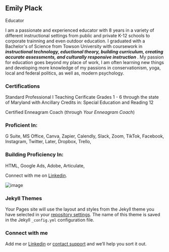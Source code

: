 <html>

<body>

<h2><span></span>Emily Plack</h2>
  <p>Educator</p>
</body>
</html>



I am a passionate and experienced educator with 8 years in a variety of different instructional settings from public and private K-12 schools to corporate trainning and even outdoor education. I graduated with a Bachelor's of Science from Towson University with coursework in <b> <i>instructional technology, eductional theory, building curriculum, creating accurate assessments, and culturally responsive instruction</i> </b>. My passion for education goes beyond my place of work, I am often learning new things and developing more knowledge of my passions in conservationism, yoga, local and federal politics, as well as, modern psychology. 

### Certifications

Standard Professional I Teaching Cerificate Grades 1 - 6 through the state of Maryland with Ancillary Credits in: Special
Education and Reading 12
 
 
Certified Enneagram Coach (through <i>Your Enneagram Coach</i>)

### Proficient In:

G Suite,
MS Office, 
Canva,
Zapier,
Calendly, 
Slack, 
Zoom, 
TikTok, 
Facebook, 
Instagram, 
Twitter, 
Later, 
Dropbox, 
Trello, 






### Building Proficiency In:

HTML,
Google Ads, 
Adobe, 
Articulate, 



Connect with me on [Linkedin](https://www.linkedin.com/in/emily-plack-68698a90).


![image](https://user-images.githubusercontent.com/102634328/164992795-1cdb1e14-b641-4a24-8849-45142bf28535.png) 
  
  
### Jekyll Themes

Your Pages site will use the layout and styles from the Jekyll theme you have selected in your [repository settings](https://github.com/emplack/urban-spoon/settings/pages). The name of this theme is saved in the Jekyll `_config.yml` configuration file.

### Connect with me

Add me or [Linkedin](https://docs.github.com/categories/github-pages-basics/) or [contact support](https://support.github.com/contact) and we’ll help you sort it out.
